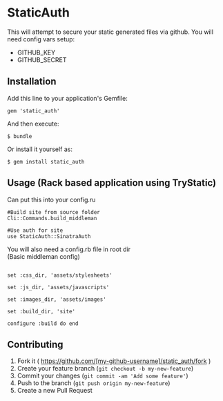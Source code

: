 # StaticAuth

This will attempt to secure your static generated files via github.
You will need config vars setup:

  - GITHUB_KEY
  - GITHUB_SECRET

## Installation

Add this line to your application's Gemfile:

    gem 'static_auth'

And then execute:

    $ bundle

Or install it yourself as:

    $ gem install static_auth

## Usage (Rack based application using TryStatic)

Can put this into your config.ru

```
#Build site from source folder
Cli::Commands.build_middleman

#Use auth for site
use StaticAuth::SinatraAuth

```

You will also need a config.rb file in root dir  
(Basic middleman config)


```

set :css_dir, 'assets/stylesheets'

set :js_dir, 'assets/javascripts'

set :images_dir, 'assets/images'

set :build_dir, 'site'

configure :build do end

```

## Contributing

1. Fork it ( https://github.com/[my-github-username]/static_auth/fork )
2. Create your feature branch (`git checkout -b my-new-feature`)
3. Commit your changes (`git commit -am 'Add some feature'`)
4. Push to the branch (`git push origin my-new-feature`)
5. Create a new Pull Request
